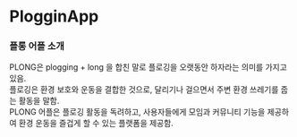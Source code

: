 # PlogginApp

### 플롱 어플 소개
PLONG은 plogging + long 을 합친 말로 플로깅을 오랫동안 하자라는 의미를 가지고 있음.  
플로깅은 환경 보호와 운동을 결합한 것으로, 달리기나 걸으면서 주변 환경 쓰레기를 줍는 활동을 말함.  
PLONG 어플은 플로깅 활동을 독려하고, 사용자들에게 모임과 커뮤니티 기능을 제공하여 환경 운동을 즐겁게 할 수 있는 플랫폼을 제공함.  


